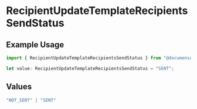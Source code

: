 # RecipientUpdateTemplateRecipientsSendStatus

## Example Usage

```typescript
import { RecipientUpdateTemplateRecipientsSendStatus } from "@documenso/sdk-typescript/models/operations";

let value: RecipientUpdateTemplateRecipientsSendStatus = "SENT";
```

## Values

```typescript
"NOT_SENT" | "SENT"
```